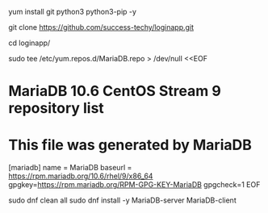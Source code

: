 yum install git python3 python3-pip -y

git clone https://github.com/success-techy/loginapp.git

cd loginapp/

sudo tee /etc/yum.repos.d/MariaDB.repo > /dev/null <<EOF
# MariaDB 10.6 CentOS Stream 9 repository list
# This file was generated by MariaDB
[mariadb]
name = MariaDB
baseurl = https://rpm.mariadb.org/10.6/rhel/9/x86_64
gpgkey=https://rpm.mariadb.org/RPM-GPG-KEY-MariaDB
gpgcheck=1
EOF

sudo dnf clean all
sudo dnf install -y MariaDB-server MariaDB-client


